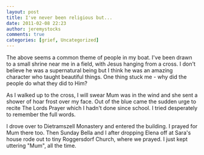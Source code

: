 ```yaml
---
layout: post
title: I've never been religious but...
date: 2011-02-08 22:23
author: jeremystocks
comments: true
categories: [grief, Uncategorized]
---
```

The above seems a common theme of people in my boat. I've been drawn to a small shrine near me in a field, with Jesus hanging from a cross. I don't believe he was a supernatural being but I think he was an amazing character who taught beautiful things. One thing stuck me - why did the people do what they did to Him?

As I walked up to the cross, I will swear Mum was in the wind and she sent a shower of hoar frost over my face. Out of the blue came the sudden urge to recite The Lords Prayer which I hadn't done since school. I tried desperately to remember the full words.

I drove over to Dietramszell Monastery and entered the building. I prayed for Mum there too. Then Sunday Bella and I after dropping Elena off at Sara's house rode out to tiny Roggersdorf Church, where we prayed. I just kept uttering "Mum", all the time.

